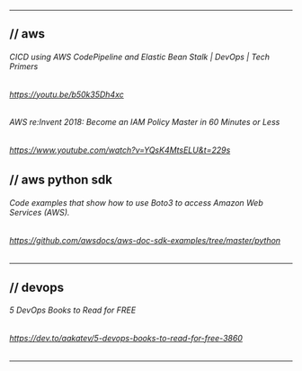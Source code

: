
---

## // aws<br>

###### CICD using AWS CodePipeline and Elastic Bean Stalk | DevOps | Tech Primers<br>
###### https://youtu.be/b50k35Dh4xc

###### AWS re:Invent 2018: Become an IAM Policy Master in 60 Minutes or Less<br>
###### https://www.youtube.com/watch?v=YQsK4MtsELU&t=229s

## // aws python sdk<br>

###### Code examples that show how to use Boto3 to access Amazon Web Services (AWS).
###### https://github.com/awsdocs/aws-doc-sdk-examples/tree/master/python

---

## // devops<br>

###### 5 DevOps Books to Read for FREE
###### https://dev.to/aakatev/5-devops-books-to-read-for-free-3860

---

